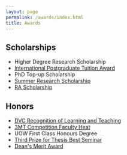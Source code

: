 ```yaml
---
layout: page
permalink: /awards/index.html
title: Awards
---
```


## Scholarships

- Higher Degree Research Scholarship
- [International Postgraduate Tuition Award](https://www.uow.edu.au/research-and-innovation/graduate-research/scholarships/#/%20International%20Postgraduate%20Tuition%20Awards%20(IPTA))
- PhD Top-up Scholarship
- [Summer Research Scholarship](https://yangdi-cv.github.io/awards/Summer-Research.pdf)
- [RA Scholarship](https://www.uow.edu.au/student/uowx/get-involved/uowx-activities/residential-ambassador.php)


## Honors

- [DVC Recognition of Learning and Teaching](https://yangdi-cv.github.io/awards/DVC-Recognition-of-Learning-and-Teaching.pdf)
- [3MT Competition Faculty Heat](https://yangdi-cv.github.io/awards/3MT.pdf)
- UOW First Class Honours Degree
- [Third Prize for Thesis Best Seminar](https://yangdi-cv.github.io/awards/Thesis-Seminar.pdf)
- [Dean's Merit Award](https://yangdi-cv.github.io/awards/Deans-List.pdf)
